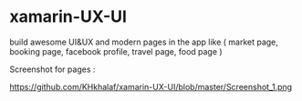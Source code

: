 # xamarin-UX-UI
build awesome UI&amp;UX and modern pages in the app like ( market page, booking page, facebook profile, travel page, food page )

Screenshot for pages :

https://github.com/KHkhalaf/xamarin-UX-UI/blob/master/Screenshot_1.png
